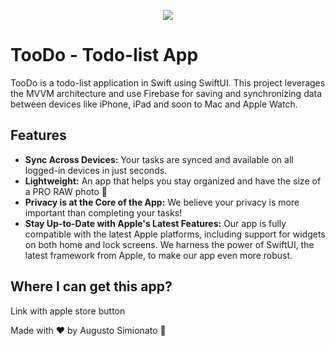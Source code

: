 <p align="center">
  <img align="center" src="https://github.com/AugustoBSimionato/TooDo/assets/72254418/e9ab8f1f-7148-43f3-b135-4516b008231b" />
</p>

# TooDo - Todo-list App
TooDo is a todo-list application in Swift using SwiftUI. This project leverages the MVVM architecture and use Firebase for saving and synchronizing data between devices like iPhone, iPad and soon to Mac and Apple Watch.

## Features

- **Sync Across Devices:** Your tasks are synced and available on all logged-in devices in just seconds.
- **Lightweight:** An app that helps you stay organized and have the size of a PRO RAW photo 🌁
- **Privacy is at the Core of the App:** We believe your privacy is more important than completing your tasks!
- **Stay Up-to-Date with Apple's Latest Features:** Our app is fully compatible with the latest Apple platforms, including support for widgets on both home and lock screens. We harness the power of SwiftUI, the latest framework from Apple, to make our app even more robust.

## Where I can get this app?
<p>Link with apple store button</p>

Made with ♥️ by Augusto Simionato 🚀
